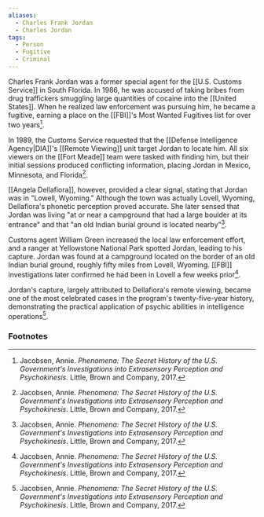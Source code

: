 ```yaml
---
aliases:
  - Charles Frank Jordan
  - Charles Jordan
tags:
  - Person
  - Fugitive
  - Criminal
---
```

Charles Frank Jordan was a former special agent for the [[U.S. Customs Service]] in South Florida. In 1986, he was accused of taking bribes from drug traffickers smuggling large quantities of cocaine into the [[United States]]. When he realized law enforcement was pursuing him, he became a fugitive, earning a place on the [[FBI]]'s Most Wanted Fugitives list for over two years[^1].

In 1989, the Customs Service requested that the [[Defense Intelligence Agency|DIA]]'s [[Remote Viewing]] unit target Jordan to locate him. All six viewers on the [[Fort Meade]] team were tasked with finding him, but their initial sessions produced conflicting information, placing Jordan in Mexico, Minnesota, and Florida[^1].

[[Angela Dellafiora]], however, provided a clear signal, stating that Jordan was in "Lowell, Wyoming." Although the town was actually Lovell, Wyoming, Dellafiora's phonetic perception proved accurate. She later sensed that Jordan was living "at or near a campground that had a large boulder at its entrance" and that "an old Indian burial ground is located nearby"[^1].

Customs agent William Green increased the local law enforcement effort, and a ranger at Yellowstone National Park spotted Jordan, leading to his capture. Jordan was found at a campground located on the border of an old Indian burial ground, roughly fifty miles from Lovell, Wyoming. [[FBI]] investigations later confirmed he had been in Lovell a few weeks prior[^1].

Jordan's capture, largely attributed to Dellafiora's remote viewing, became one of the most celebrated cases in the program's twenty-five-year history, demonstrating the practical application of psychic abilities in intelligence operations[^1].

### Footnotes
[^1]: Jacobsen, Annie. *Phenomena: The Secret History of the U.S. Government's Investigations into Extrasensory Perception and Psychokinesis*. Little, Brown and Company, 2017.
